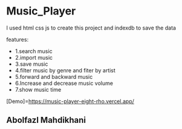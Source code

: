 # Music_Player

I used html css js to create this project and indexdb to save the data

features:
- 1.search music
- 2.import music
- 3.save music
- 4.filter music by genre and fiter by artist
- 5.forward and backward music
- 6.Increase and decrease music volume
- 7.show music time

[Demo]=https://music-player-eight-rho.vercel.app/
 
## Abolfazl Mahdikhani
